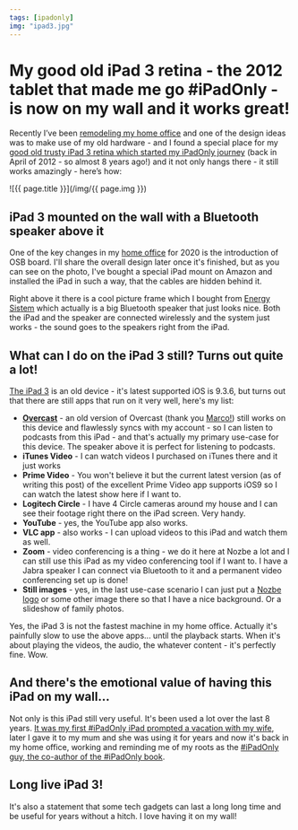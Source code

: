 ```yaml
---
tags: [ipadonly]
img: "ipad3.jpg"
---
```


# My good old iPad 3 retina - the 2012 tablet that made me go #iPadOnly - is now on my wall and it works great!

Recently I’ve been [remodeling my home office](https://sliwinski.com/office20) and one of the design ideas was to make use of my old hardware - and I found a special place for my [good old trusty iPad 3 retina which started my iPadOnly journey](https://sliwinski.com/ipad-as-my-main-computer-prologue/) (back in April of 2012 - so almost 8 years ago!) and it not only hangs there - it still works amazingly - here’s how:

<!--More-->

![{{ page.title }}](/img/{{ page.img }})



## iPad 3 mounted on the wall with a Bluetooth speaker above it

One of the key changes in my [home office](/office) for 2020 is the introduction of OSB board. I'll share the overall design later once it's finished, but as you can see on the photo, I've bought a special iPad mount on Amazon and installed the iPad in such a way, that the cables are hidden behind it.

Right above it there is a cool picture frame which I bought from [Energy Sistem](https://www.energysistem.com/en_all/frame-speaker-forest-44753) which actually is a big Bluetooth speaker that just looks nice. Both the iPad and the speaker are connected wirelessly and the system just works - the sound goes to the speakers right from the iPad.

## What can I do on the iPad 3 still? Turns out quite a lot!

[The iPad 3](https://en.wikipedia.org/wiki/IPad_(3rd_generation)) is an old device - it's latest supported iOS is 9.3.6, but turns out that there are still apps that run on it very well, here's my list:

- [**Overcast**](https://overcast.fm/) - an old version of Overcast (thank you [Marco!](https://marco.org)) still works on this device and flawlessly syncs with my account - so I can listen to podcasts from this iPad - and that's actually my primary use-case for this device. The speaker above it is perfect for listening to podcasts.
- **iTunes Video** - I can watch videos I purchased on iTunes there and it just works
- **Prime Video** - You won't believe it but the current latest version (as of writing this post) of the excellent Prime Video app supports iOS9 so I can watch the latest show here if I want to.
- **Logitech Circle** - I have 4 Circle cameras around my house and I can see their footage right there on the iPad screen. Very handy.
- **YouTube** - yes, the YouTube app also works.
- **VLC app** - also works - I can upload videos to this iPad and watch them as well.
- **Zoom** - video conferencing is a thing - we do it here at Nozbe a lot and I can still use this iPad as my video conferencing tool if I want to. I have a Jabra speaker I can connect via Bluetooth to it and a permanent video conferencing set up is done!
- **Still images** - yes, in the last use-case scenario I can just put a [Nozbe logo](https://michael.gratis/nozbe) or some other image there so that I have a nice background. Or a slideshow of family photos.

Yes, the iPad 3 is not the fastest machine in my home office. Actually it's painfully slow to use the above apps... until the playback starts. When it's about playing the videos, the audio, the whatever content - it's perfectly fine. Wow.

## And there's the emotional value of having this iPad on my wall...

Not only is this iPad still very useful. It's been used a lot over the last 8 years. [It was my first #iPadOnly iPad prompted a vacation with my wife](https://sliwinski.com/part-5-traveling-ipad-as-my-main-computer), later I gave it to my mum and she was using it for years and now it's back in my home office, working and reminding me of my roots as the [#iPadOnly guy, the co-author of the #iPadOnly book](https://iPadOnly.com).

## Long live iPad 3!

It's also a statement that some tech gadgets can last a long long time and be useful for years without a hitch. I love having it on my wall!


[n]: https://michael.gratis/nozbe
[p]: /podcast